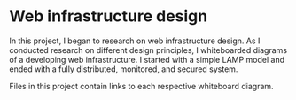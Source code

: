 # Web infrastructure design
In this project, I began to research on web infrastructure design. As I conducted research on 
different design principles, I whiteboarded diagrams of a developing web infrastructure. 
I started with a simple LAMP model and ended with a fully distributed, monitored, and secured
system.

Files in this project contain links to each respective whiteboard diagram.
